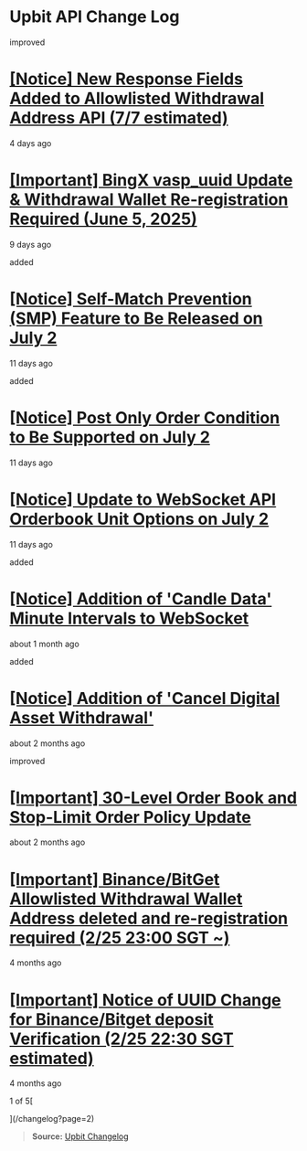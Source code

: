# Upbit API Change Log

improved

# [\[Notice\] New Response Fields Added to Allowlisted Withdrawal Address API (7/7 estimated)](/changelog/allowlisted_withdrawal_address_update)

4 days ago

# [\[Important\] BingX vasp_uuid Update & Withdrawal Wallet Re-registration Required (June 5, 2025)](/changelog/vasp_uuid_change_bingx)

9 days ago

added

# [\[Notice\] Self-Match Prevention (SMP) Feature to Be Released on July 2](/changelog/smp)

11 days ago

added

# [\[Notice\] Post Only Order Condition to Be Supported on July 2](/changelog/post_only)

11 days ago

# [\[Notice\] Update to WebSocket API Orderbook Unit Options on July 2](/changelog/notice-update-to-websocket-api-orderbook-unit-option)

11 days ago

added

# [\[Notice\] Addition of 'Candle Data' Minute Intervals to WebSocket](/changelog/websocket_candles_miniutes)

about 1 month ago

added

# [\[Notice\] Addition of 'Cancel Digital Asset Withdrawal'](/changelog/cancel-digital-asset-withdrawal)

about 2 months ago

improved

# [\[Important\] 30-Level Order Book and Stop-Limit Order Policy Update](/changelog/orderbook_expansion)

about 2 months ago

# [\[Important\] Binance/BitGet Allowlisted Withdrawal Wallet Address deleted and re-registration required (2/25 23:00 SGT ~)](/changelog/vasp_uuid_change_action_needed)

4 months ago

# [\[Important\] Notice of UUID Change for Binance/Bitget deposit Verification (2/25 22:30 SGT estimated)](/changelog/vasp_uuid_change)

4 months ago

1 of 5[

](/changelog?page=2)

> **Source:** [Upbit Changelog](https://global-docs.upbit.com/changelog)
